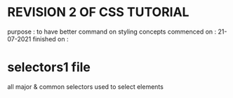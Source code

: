 # REVISION 2 OF CSS TUTORIAL
purpose : to have better command on styling concepts 
commenced on : 21-07-2021
finished on : 

# selectors1 file
all major & common selectors used to select elements
